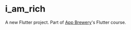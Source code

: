 # i_am_rich

A new Flutter project. Part of [App Brewery](https://www.appbrewery.co/)'s Flutter course.
